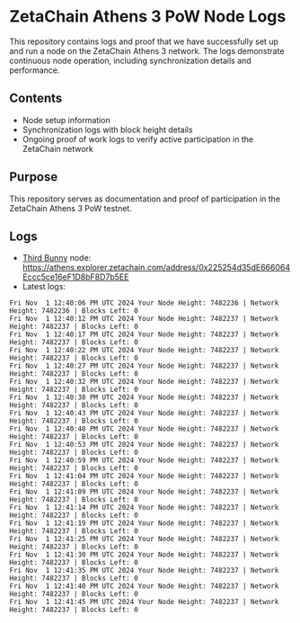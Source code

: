 # ZetaChain Athens 3 PoW Node Logs
This repository contains logs and proof that we have successfully set up and run a node on the ZetaChain Athens 3 network. The logs demonstrate continuous node operation, including synchronization details and performance.

## Contents
- Node setup information
- Synchronization logs with block height details
- Ongoing proof of work logs to verify active participation in the ZetaChain network

## Purpose
This repository serves as documentation and proof of participation in the ZetaChain Athens 3 PoW testnet.

## Logs

- [Third Bunny](https://thirdbunny.xyz/) node: https://athens.explorer.zetachain.com/address/0x225254d35dE666064Eccc5ce16eF1D8bF8D7b5EE
- Latest logs:
```
Fri Nov  1 12:40:06 PM UTC 2024 Your Node Height: 7482236 | Network Height: 7482236 | Blocks Left: 0
Fri Nov  1 12:40:12 PM UTC 2024 Your Node Height: 7482237 | Network Height: 7482237 | Blocks Left: 0
Fri Nov  1 12:40:17 PM UTC 2024 Your Node Height: 7482237 | Network Height: 7482237 | Blocks Left: 0
Fri Nov  1 12:40:22 PM UTC 2024 Your Node Height: 7482237 | Network Height: 7482237 | Blocks Left: 0
Fri Nov  1 12:40:27 PM UTC 2024 Your Node Height: 7482237 | Network Height: 7482237 | Blocks Left: 0
Fri Nov  1 12:40:32 PM UTC 2024 Your Node Height: 7482237 | Network Height: 7482237 | Blocks Left: 0
Fri Nov  1 12:40:38 PM UTC 2024 Your Node Height: 7482237 | Network Height: 7482237 | Blocks Left: 0
Fri Nov  1 12:40:43 PM UTC 2024 Your Node Height: 7482237 | Network Height: 7482237 | Blocks Left: 0
Fri Nov  1 12:40:48 PM UTC 2024 Your Node Height: 7482237 | Network Height: 7482237 | Blocks Left: 0
Fri Nov  1 12:40:53 PM UTC 2024 Your Node Height: 7482237 | Network Height: 7482237 | Blocks Left: 0
Fri Nov  1 12:40:59 PM UTC 2024 Your Node Height: 7482237 | Network Height: 7482237 | Blocks Left: 0
Fri Nov  1 12:41:04 PM UTC 2024 Your Node Height: 7482237 | Network Height: 7482237 | Blocks Left: 0
Fri Nov  1 12:41:09 PM UTC 2024 Your Node Height: 7482237 | Network Height: 7482237 | Blocks Left: 0
Fri Nov  1 12:41:14 PM UTC 2024 Your Node Height: 7482237 | Network Height: 7482237 | Blocks Left: 0
Fri Nov  1 12:41:19 PM UTC 2024 Your Node Height: 7482237 | Network Height: 7482237 | Blocks Left: 0
Fri Nov  1 12:41:25 PM UTC 2024 Your Node Height: 7482237 | Network Height: 7482237 | Blocks Left: 0
Fri Nov  1 12:41:30 PM UTC 2024 Your Node Height: 7482237 | Network Height: 7482237 | Blocks Left: 0
Fri Nov  1 12:41:35 PM UTC 2024 Your Node Height: 7482237 | Network Height: 7482237 | Blocks Left: 0
Fri Nov  1 12:41:40 PM UTC 2024 Your Node Height: 7482237 | Network Height: 7482237 | Blocks Left: 0
Fri Nov  1 12:41:45 PM UTC 2024 Your Node Height: 7482237 | Network Height: 7482237 | Blocks Left: 0
```
